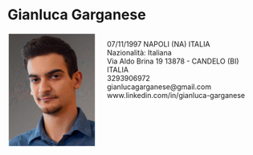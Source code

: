 # Gianluca Garganese

<div style="display: flex">
    <img src="./img/cv_pic.jpg" width="180px" />
    <!--![Photo](./img/cv_pic.jpg "Photo")-->
    <p style="margin-left: 20px" >
        07/11/1997 NAPOLI (NA) ITALIA<br>
        Nazionalità: Italiana<br>
        Via Aldo Brina 19 13878 - CANDELO (BI) ITALIA<br>
        3293906972<br>
        gianlucagarganese@gmail.com<br>
        www.linkedin.com/in/gianluca-garganese
    </p>
</div>
